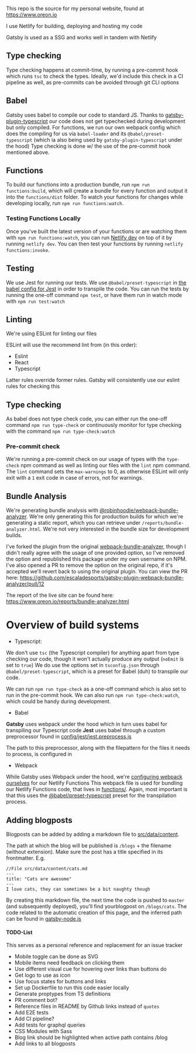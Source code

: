 This repo is the source for my personal website, found at https://www.oreon.io

I use Netlify for building, deploying and hosting my code

Gatsby is used as a SSG and works well in tandem with Netlify

## Type checking

Type checking happens at commit-time, by running a pre-commit hook which runs `tsc` to check the types.
Ideally, we'd include this check in a CI pipeline as well, as pre-commits can be avoided through git CLI options


## Babel

Gatsby uses babel to compile our code to standard JS.
Thanks to [gatsby-plugin-typescript](https://www.gatsbyjs.org/packages/gatsby-plugin-typescript/) our code does not get typechecked during development but only compiled.
For functions, we run our own webpack config which does the compiling for us via `babel-loader` and its `@babel/preset-typescript` (which ia also being used by `gatsby-plugin-typescript` under the hood)
Type checking is done w/ the use of the pre-commit hook mentioned above.

## Functions

To build our functions into a production bundle, run `npm run functions:build`, which will çreate a bundle for every function and output it into the `functions/dist` folder.
To watch your functions for changes while developing locally, run `npm run functions:watch`.

### Testing Functions Locally

Once you've built the latest version of your functions or are watching them with `npm run functions:watch`,
you can run [Netlify dev](https://github.com/netlify/cli/blob/master/docs/netlify-dev.md) on top of it by running `netlify dev`.
You can then test your functions by running `netlify functions:invoke`.
 
 ## Testing
 
 We use Jest for running our tests. 
 We use `@babel/preset-typescript` in [the babel config for Jest](https://github.com/Robin-Hoodie/io.oreon.www/blob/master/config/jest/jest-preprocess.js) in order to transpile the code.
 You can run the tests by running the one-off command `npm test`, or have them run in watch mode with `npm run test:watch` 
 
## Linting

We're using ESLint for linting our files

ESLint will use the recommend lint from (in this order):
  - Eslint
  - React
  - Typescript

Latter rules override former rules.
Gatsby will consistently use our eslint rules for checking this

## Type checking

As babel does not type check code, you can either run the one-off command `npm run type-check` or continuously monitor for type checking with the command `npm run type-check:watch`

### Pre-commit check

We're running a pre-commit check on our usage of types with the `type-check` npm command as well as linting our files with the `lint` npm command.
The `lint` command sets the `max-warnings` to 0, as otherwise ESLint will only exit with a `1` exit code in case of errors, not for warnings.

## Bundle Analysis

We're generating bundle analysis with [@robinhoodie/webpack-bundle-analyzer](https://www.npmjs.com/package/@robinhoodie/gatsby-plugin-webpack-bundle-analyzer).
We're only generating this for production builds for which we're generating a static report, which you can retrieve under `/reports/bundle-analyzer.html`.
We're not very interested in the bundle size for development builds.

I've forked the plugin from the original [webpack-bundle-analyzer](https://github.com/escaladesports/gatsby-plugin-webpack-bundle-analyzer), 
though I didn't really agree with the usage of one provided option, so I've removed the option and republished this package under my own username on NPM.
I've also opened a PR to remove the option on the original repo, if it's accepted we'll revert back to using the original plugin.
You can view the PR here: https://github.com/escaladesports/gatsby-plugin-webpack-bundle-analyzer/pull/12

The report of the live site can be found here: https://www.oreon.io/reports/bundle-analyzer.html

# Overview of build systems

- Typescript:

We don't use `tsc` (the Typescript compiler) for anything apart from type checking our code, though it won't actually produce any output (`noEmit` is set to `true`)
We do use the options set in `tsconfig.json` through `@babel/preset-typescript`, which is a preset for Babel (duh) to transpile our code.

We can run `npm run type-check` as a one-off command which is also set to run in the pre-commit hook.
We can also run `npm run type-check:watch`, which could be handy during development. 

- Babel

**Gatsby** uses webpack under the hood which in turn uses babel for transpiling our Typescript code
**Jest** uses babel through a custom preprocessor found in [config/jest/jest.preprocess.js](https://github.com/Robin-Hoodie/io.oreon.www/blob/master/config/jest/jest-preprocess.js)

The path to this preprocessor, along with the filepattern for the files it needs to process, is configured in 

- Webpack

While Gatsby uses Webpack under the hood, we're [configuring webpack ourselves](https://github.com/Robin-Hoodie/io.oreon.www/blob/master/config/functions/webpack.config.js) for our Netlify Functions
This webpack file is used for bundling our Netlify Functions code, that lives in [functions/](https://github.com/Robin-Hoodie/io.oreon.www/blob/master/config/functions/). 
Again, most important is that this uses the [@babel/preset-typescript](https://babeljs.io/docs/en/babel-preset-typescript) preset for the transpilation process. 

## Adding blogposts

Blogposts can be added by adding a markdown file to [src/data/content](https://github.com/Robin-Hoodie/io.oreon.www/blob/master/src/data/content).

The path at which the blog will be published is `/blogs` + the filename (without extension). 
Make sure the post has a title specified in its frontmatter.
E.g.
```
//File src/data/content/cats.md
---
title: "Cats are awesome"
---
I love cats, they can sometimes be a bit naughty though
```
By creating this markdown file, the next time the code is pushed to `master` (and subsequently deployed), you'll find yourblogpost on `/blogs/cats`.
The code related to the automatic creation of this page, and the inferred path can be found in [gatsby-node.js](https://github.com/Robin-Hoodie/io.oreon.www/blob/master/gatsby-node.js)

#### TODO-List

This serves as a personal reference and replacement for an issue tracker

- Mobile toggle can be done as SVG
- Mobile items need feedback on clicking them
- Use different visual cue for hovering over links than buttons do
- Get logo to use as icon
- Use focus states for buttons and links
- Set up Dockerfile to run this code easier locally
- Generate proptypes from TS definitions
- PR comment bot?
- Reference files in README by Github links instead of `quotes` 
- Add E2E tests
- Add CI pipeline?
- Add tests for graphql queries
- CSS Modules with Sass
- Blog link should be highlighted when active path contains /blog
- Add links to all blogposts
